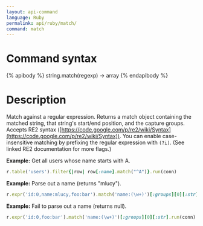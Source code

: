 ```yaml
---
layout: api-command 
language: Ruby
permalink: api/ruby/match/
command: match 
---
```


# Command syntax #

{% apibody %}
string.match(regexp) &rarr; array
{% endapibody %}

# Description #

Match against a regular expression. Returns a match object containing the matched string,
that string's start/end position, and the capture groups. Accepts RE2 syntax
([https://code.google.com/p/re2/wiki/Syntax](https://code.google.com/p/re2/wiki/Syntax)).
You can enable case-insensitive matching by prefixing the regular expression with
`(?i)`. (See linked RE2 documentation for more flags.)

__Example:__ Get all users whose name starts with A.

```rb
r.table('users').filter{|row| row[:name].match("^A")}.run(conn)
```

__Example:__ Parse out a name (returns "mlucy").

```rb
r.expr('id:0,name:mlucy,foo:bar').match('name:(\w+)')[:groups][0][:str].run(conn)
```


__Example:__ Fail to parse out a name (returns null).

```rb
r.expr('id:0,foo:bar').match('name:(\w+)')[:groups][0][:str].run(conn)
```


